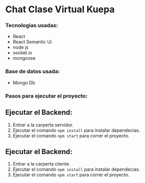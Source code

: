 
# Chat Clase Virtual Kuepa

### Tecnologias usadas:
- React 
- React Semantic Ui
- node js
- socket.io
- mongoose


### Base de datos usada:
- Mongo Db

### Pasos para ejecutar el proyecto:

## Ejecutar el Backend:
1. Entrar a la carperta servidor.
2. Ejecutar el comando `npm install` para instalar dependecias.
3. Ejecutar el comando `npm start` para correr el proyecto.



## Ejecutar el Backend:
1. Entrar a la carperta cliente.
2. Ejecutar el comando `npm install` para instalar dependecias.
3. Ejecutar el comando `npm start` para correr el proyecto.


